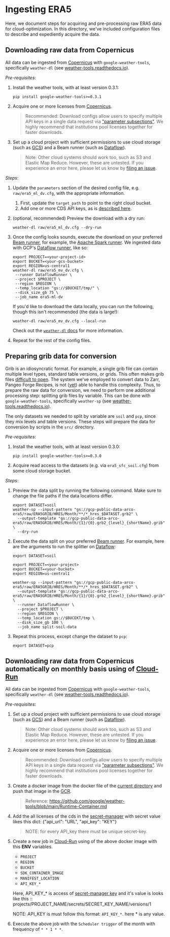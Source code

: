 # Ingesting ERA5

Here, we document steps for acquiring and pre-processing raw ERA5 data for cloud-optimization. In this directory, we've
included configuration files to describe and expediently acquire the data.

## Downloading raw data from Copernicus

All data can be ingested from [Copernicus](https://cds.climate.copernicus.eu/#!/home) with `google-weather-tools`,
specifically `weather-dl` (see [weather-tools.readthedocs.io](https://weather-tools.readthedocs.io/)).

_Pre-requisites_:

1. Install the weather tools, with at least version 0.3.1:
   ```shell
   pip install google-weather-tools>=0.3.1
   ```
2. Acquire one or more licenses from [Copernicus](https://cds.climate.copernicus.eu/user/register?destination=/api-how-to).
   > Recommended: Download configs allow users to specify multiple API keys in a single data request via
   > ["parameter subsections"](https://weather-tools.readthedocs.io/en/latest/Configuration.html#subsections). We
   > highly recommend that institutions pool licenses together for faster downloads.

3. Set up a cloud project with sufficient permissions to use cloud storage (such as
   [GCS](https://cloud.google.com/storage)) and a Beam runner (such as [Dataflow](https://cloud.google.com/dataflow)).
   > Note: Other cloud systems should work too, such as S3 and Elastic Map Reduce. However, these are untested. If you
   > experience an error here, please let us know by [filing an issue](https://github.com/google/weather-tools/issues).

_Steps_:

1. Update the `parameters` section of the desired config file, e.g. `raw/era5_ml_dv.cfg`, with the appropriate
   information.
    1. First, update the `target_path` to point to the right cloud bucket.
    2. Add one or more CDS API keys, as
       is [described here](https://weather-tools.readthedocs.io/en/latest/Configuration.html#copernicus-cds).
2. (optional, recommended) Preview the download with a dry run:
   ```shell
   weather-dl raw/era5_ml_dv.cfg --dry-run 
   ```
3. Once the config looks sounds, execute the download on your
   preferred [Beam runner](https://beam.apache.org/documentation/runners/capability-matrix/), for example,
   the [Apache Spark runner](https://beam.apache.org/documentation/runners/spark/). We ingested data with
   GCP's [Dataflow runner](https://beam.apache.org/documentation/runners/dataflow/), like so:
   ```shell
   export PROJECT=<your-project-id>
   export BUCKET=<your-gcs-bucket>
   export REGION=us-central1
   weather-dl raw/era5_mv_dv.cfg \
    --runner DataflowRunner \
    --project $PROJECT \
    --region $REGION \
    --temp_location "gs://$BUCKET/tmp/" \
    --disk_size_gb 75 \
    --job_name era5-ml-dv
   ```

   If you'd like to download the data locally, you can run the following, though this isn't recommended (the data is
   large!):
   ```shell
   weather-dl raw/era5_mv_dv.cfg --local-run
   ```

   Check out the [`weather-dl` docs](https://weather-tools.readthedocs.io/en/latest/weather_dl/README.html) for more
   information.
4. Repeat for the rest of the config files.

## Preparing grib data for conversion

Grib is an idiosyncratic format. For example, a single grib file can contain multiple level types, standard table
versions, or grids. This often makes grib
files [difficult to open](https://github.com/ecmwf/cfgrib#filter-heterogeneous-grib-files). The system we've employed to
convert data to Zarr, Pangeo Forge Recipes, is
not ([yet](https://github.com/pangeo-forge/pangeo-forge-recipes/issues/244)) able to handle this complexity. Thus, to
prepare the raw data for conversion, we need to perform one additional processing step: splitting grib files by
variable. This can be done with `google-weather-tools`, specifically `weather-sp` (see
[weather-tools.readthedocs.io](https://weather-tools.readthedocs.io/)).

The only datasets we needed to split by variable are `soil` and `pcp`, since they mix levels and table versions. These
steps will prepare the data for conversion by scripts in the `src/` directory.

_Pre-requisites_:

1. Install the weather tools, with at least version 0.3.0:
   ```shell
   pip install google-weather-tools>=0.3.0
   ```
2. Acquire read access to the datasets (e.g. via `era5_sfc_soil.cfg`) from some cloud storage bucket.

_Steps_:

1. Preview the data split by running the following command. Make sure to change the file paths if the data locations
   differ.
   ```shell
   export DATASET=soil
   weather-sp --input-pattern "gs://gcp-public-data-arco-era5/raw/ERA5GRIB/HRES/Month/**/*_hres_$DATASET.grb2" \
     --output-template "gs://gcp-public-data-arco-era5/raw/ERA5GRIB/HRES/Month/{1}/{0}.grb2_{level}_{shortName}.grib" \
     --dry-run
   ```
2. Execute the data split on your
   preferred [Beam runner](https://beam.apache.org/documentation/runners/capability-matrix/). For example, here are the
   arguments to run the splitter on [Dataflow](https://beam.apache.org/documentation/runners/dataflow/):
   ```shell
   export DATASET=soil
   
   export PROJECT=<your-project>
   export BUCKET=<your-bucket>
   export REGION=us-central1

   weather-sp --input-pattern "gs://gcp-public-data-arco-era5/raw/ERA5GRIB/HRES/Month/**/*_hres_$DATASET.grb2" \
     --output-template "gs://gcp-public-data-arco-era5/raw/ERA5GRIB/HRES/Month/{1}/{0}.grb2_{level}_{shortName}.grib" \
     --runner DataflowRunner \
     --project $PROJECT \
     --region $REGION \
     --temp_location gs://$BUCEKT/tmp \
     --disk_size_gb 100 \
     --job_name split-soil-data
   ```
3. Repeat this process, except change the dataset to `pcp`:
   ```
   export DATASET=pcp
   ```

## Downloading raw data from Copernicus automatically on monthly basis using of [Cloud-Run](https://cloud.google.com/run) 

All data can be ingested from [Copernicus](https://cds.climate.copernicus.eu/#!/home) with `google-weather-tools`,
specifically `weather-dl` (see [weather-tools.readthedocs.io](https://weather-tools.readthedocs.io/)).

_Pre-requisites_:

1. Set up a cloud project with sufficient permissions to use cloud storage (such as
   [GCS](https://cloud.google.com/storage)) and a Beam runner (such as [Dataflow](https://cloud.google.com/dataflow)).
   > Note: Other cloud systems should work too, such as S3 and Elastic Map Reduce. However, these are untested. If you
   > experience an error here, please let us know by [filing an issue](https://github.com/google/weather-tools/issues).

2. Acquire one or more licenses from [Copernicus](https://cds.climate.copernicus.eu/user/register?destination=/api-how-to).
   > Recommended: Download configs allow users to specify multiple API keys in a single data request via
   > ["parameter subsections"](https://weather-tools.readthedocs.io/en/latest/Configuration.html#subsections). We
   > highly recommend that institutions pool licenses together for faster downloads.

3. Create a docker image from the docker file of the [current directory](https://github.com/google-research/arco-era5/tree/main/raw) and push that image in the [GCR](https://cloud.google.com/artifact-registry).
   > Reference: https://github.com/google/weather-tools/blob/main/Runtime-Container.md

4. Add the all licenses of the cds in the [secret-manager](https://cloud.google.com/secret-manager) with secret value likes this dict: {"api_url": "URL", "api_key": "KEY"}
   > NOTE: for every API_key there must be unique secret-key.

5. Create a new job in [Cloud-Run](https://cloud.google.com/run) using of the above docker image with this **ENV** variables.
   * `PROJECT` 
   * `REGION`
   * `BUCKET`
   * `SDK_CONTAINER_IMAGE`
   * `MANIFEST_LOCATION`
   * `API_KEY_*`

   Here, API_KEY_* is access of [secret-manager key](https://cloud.google.com/secret-manager) and it's value is looks like this :: projects/PROJECT_NAME/secrets/SECRET_KEY_NAME/versions/1

   NOTE: API_KEY is must follow this format: `API_KEY_*`. here * is any value.

6. Execute the above job with the `Scheduler trigger` of the month with frequency of `* * 1 * *`.
